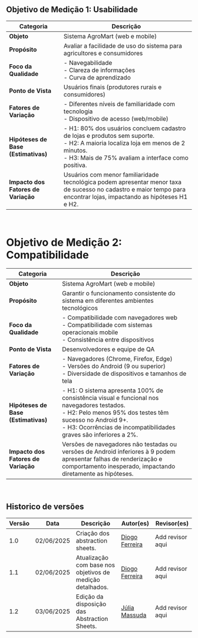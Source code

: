 ## Objetivo de Medição 1: Usabilidade

| **Categoria**                 | **Descrição**                                                                                   |
|------------------------------|------------------------------------------------------------------------------------------------|
| **Objeto**                   | Sistema AgroMart (web e mobile)                                                                |
| **Propósito**                | Avaliar a facilidade de uso do sistema para agricultores e consumidores                        |
| **Foco da Qualidade**        | - Navegabilidade<br>- Clareza de informações<br>- Curva de aprendizado                          |
| **Ponto de Vista**           | Usuários finais (produtores rurais e consumidores)                                             |
| **Fatores de Variação**      | - Diferentes níveis de familiaridade com tecnologia<br>- Dispositivo de acesso (web/mobile)     |
| **Hipóteses de Base (Estimativas)** | - H1: 80% dos usuários concluem cadastro de lojas e produtos sem suporte.<br>- H2: A maioria localiza loja em menos de 2 minutos.<br>- H3: Mais de 75% avaliam a interface como positiva. |
| **Impacto dos Fatores de Variação** | Usuários com menor familiaridade tecnológica podem apresentar menor taxa de sucesso no cadastro e maior tempo para encontrar lojas, impactando as hipóteses H1 e H2. |

<br>

# Objetivo de Medição 2: Compatibilidade

| **Categoria**                 | **Descrição**                                                                                   |
|------------------------------|------------------------------------------------------------------------------------------------|
| **Objeto**                   | Sistema AgroMart (web e mobile)                                                                |
| **Propósito**                | Garantir o funcionamento consistente do sistema em diferentes ambientes tecnológicos           |
| **Foco da Qualidade**        | - Compatibilidade com navegadores web<br>- Compatibilidade com sistemas operacionais mobile<br>- Consistência entre dispositivos |
| **Ponto de Vista**           | Desenvolvedores e equipe de QA                                                                 |
| **Fatores de Variação**      | - Navegadores (Chrome, Firefox, Edge)<br>- Versões do Android (9 ou superior)<br>- Diversidade de dispositivos e tamanhos de tela |
| **Hipóteses de Base (Estimativas)** | - H1: O sistema apresenta 100% de consistência visual e funcional nos navegadores testados.<br>- H2: Pelo menos 95% dos testes têm sucesso no Android 9+.<br>- H3: Ocorrências de incompatibilidades graves são inferiores a 2%. |
| **Impacto dos Fatores de Variação** | Versões de navegadores não testadas ou versões de Android inferiores à 9 podem apresentar falhas de renderização e comportamento inesperado, impactando diretamente as hipóteses. |


<br>


## Historico de versões

Versão |   Data  | Descrição | Autor(es) | Revisor(es)
------ | ---- | ------ | ---------- | ----------
| 1.0 | 02/06/2025 | Criação dos abstraction sheets. | [Diogo Ferreira](http://github.com/fdiogo1) | Add revisor aqui 
| 1.1 | 02/06/2025 | Atualização com base nos objetivos de medição detalhados. | [Diogo Ferreira](http://github.com/fdiogo1) | Add revisor aqui 
| 1.2 | 03/06/2025 | Edição da disposição das Abstraction Sheets. | [Júlia Massuda](https://github.com/JuliaReis18) | Add revisor aqui 


